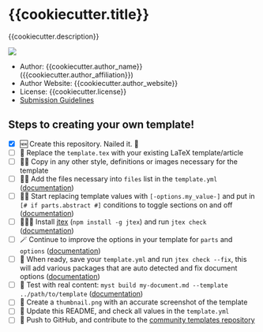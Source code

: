 # {{cookiecutter.title}}

{{cookiecutter.description}}

![](thumbnail.png)

- Author: {{cookiecutter.author_name}} ({{cookiecutter.author_affiliation}})
- Author Website: {{cookiecutter.author_website}}
- License: {{cookiecutter.license}}
- [Submission Guidelines]({{cookiecutter.source}})

## Steps to creating your own template!

- [x] 🆕 Create this repository. Nailed it. 🚀
- [ ] 📑 Replace the `template.tex` with your existing LaTeX template/article
- [ ] 👯‍♀️ Copy in any other style, definitions or images necessary for the template
- [ ] 👩‍🔬 Add the files necessary into `files` list in the `template.yml` ([documentation](https://js.myst.tools/jtex/template-yml))
- [ ] 🧙‍♀️ Start replacing template values with `[-options.my_value-]` and put in `[# if parts.abstract #]` conditions to toggle sections on and off ([documentation](https://js.myst.tools/jtex/template-rules))
- [ ] 👩🏿‍💻 Install [jtex](https://js.myst.tools/jtex) (`npm install -g jtex`) and run `jtex check` ([documentation](https://js.myst.tools/jtex/command-line))
- [ ] 🪄 Continue to improve the options in your template for `parts` and `options` ([documentation](https://js.myst.tools/jtex/document))
- [ ] 💾 When ready, save your `template.yml` and run `jtex check --fix`, this will add various packages that are auto detected and fix document options ([documentation](https://js.myst.tools/jtex/command-line))
- [ ] 🧪 Test with real content: `myst build my-document.md --template ../path/to/template` ([documentation](https://js.myst.tools/guide/creating-pdf-documents))
- [ ] 📸 Create a `thumbnail.png` with an accurate screenshot of the template
- [ ] 🧭 Update this README, and check all values in the `template.yml`
- [ ] 🚀 Push to GitHub, and contribute to the [community templates repository](https://github.com/myst-templates/templates)
